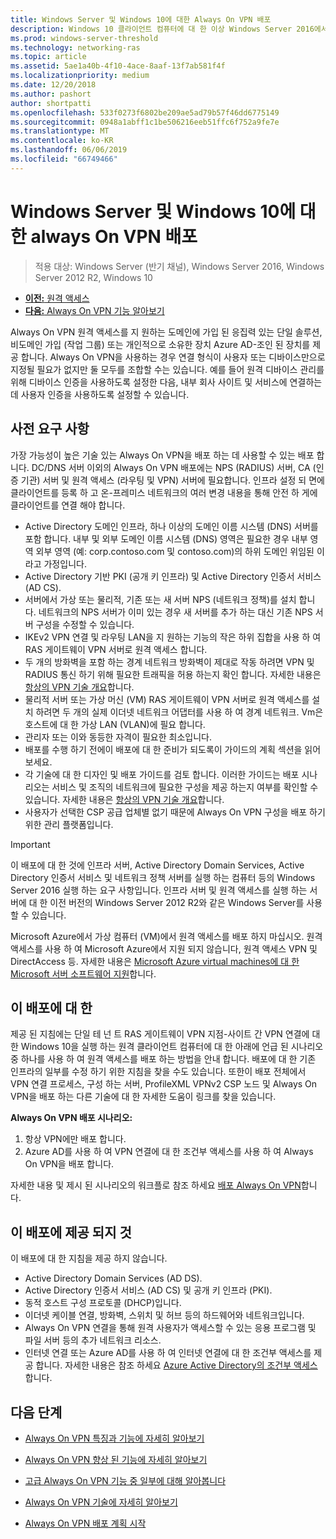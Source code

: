```yaml
---
title: Windows Server 및 Windows 10에 대한 Always On VPN 배포
description: Windows 10 클라이언트 컴퓨터에 대 한 이상 Windows Server 2016에서 원격 액세스 및 Always On VPN 프로필을 사용 하 여 원격 직원에 대 한 Always On 가상 개인 네트워크 (VPN) 연결을 배포 하려면이 배포를 사용할 수 있습니다.
ms.prod: windows-server-threshold
ms.technology: networking-ras
ms.topic: article
ms.assetid: 5ae1a40b-4f10-4ace-8aaf-13f7ab581f4f
ms.localizationpriority: medium
ms.date: 12/20/2018
ms.author: pashort
author: shortpatti
ms.openlocfilehash: 533f0273f6802be209ae5ad79b57f46dd6775149
ms.sourcegitcommit: 0948a1abff1c1be506216eeb51ffc6f752a9fe7e
ms.translationtype: MT
ms.contentlocale: ko-KR
ms.lasthandoff: 06/06/2019
ms.locfileid: "66749466"
---
```

# <a name="always-on-vpn-deployment-for-windows-server-and-windows-10"></a>Windows Server 및 Windows 10에 대 한 always On VPN 배포

>적용 대상: Windows Server (반기 채널), Windows Server 2016, Windows Server 2012 R2, Windows 10

- [**이전:** 원격 액세스](../../../Remote-Access.md)<br>
- [**다음:** Always On VPN 기능 알아보기](../../vpn-map-da.md)

Always On VPN 원격 액세스를 지 원하는 도메인에 가입 된 응집력 있는 단일 솔루션, 비도메인 가입 (작업 그룹) 또는 개인적으로 소유한 장치 Azure AD-조인 된 장치를 제공 합니다. Always On VPN을 사용하는 경우 연결 형식이 사용자 또는 디바이스만으로 지정될 필요가 없지만 둘 모두를 조합할 수는 있습니다. 예를 들어 원격 디바이스 관리를 위해 디바이스 인증을 사용하도록 설정한 다음, 내부 회사 사이트 및 서비스에 연결하는 데 사용자 인증을 사용하도록 설정할 수 있습니다.

## <a name="prerequisites"></a>사전 요구 사항

가장 가능성이 높은 기술 있는 Always On VPN을 배포 하는 데 사용할 수 있는 배포 합니다. DC/DNS 서버 이외의 Always On VPN 배포에는 NPS (RADIUS) 서버, CA (인증 기관) 서버 및 원격 액세스 (라우팅 및 VPN) 서버에 필요합니다. 인프라 설정 되 면에 클라이언트를 등록 하 고 온-프레미스 네트워크의 여러 변경 내용을 통해 안전 하 게에 클라이언트를 연결 해야 합니다.

- Active Directory 도메인 인프라, 하나 이상의 도메인 이름 시스템 (DNS) 서버를 포함 합니다. 내부 및 외부 도메인 이름 시스템 (DNS) 영역은 필요한 경우 내부 영역 외부 영역 (예: corp.contoso.com 및 contoso.com)의 하위 도메인 위임된 이라고 가정입니다.
- Active Directory 기반 PKI (공개 키 인프라) 및 Active Directory 인증서 서비스 (AD CS).
- 서버에서 가상 또는 물리적, 기존 또는 새 서버 NPS (네트워크 정책)를 설치 합니다. 네트워크의 NPS 서버가 이미 있는 경우 새 서버를 추가 하는 대신 기존 NPS 서버 구성을 수정할 수 있습니다.
- IKEv2 VPN 연결 및 라우팅 LAN을 지 원하는 기능의 작은 하위 집합을 사용 하 여 RAS 게이트웨이 VPN 서버로 원격 액세스 합니다.
- 두 개의 방화벽을 포함 하는 경계 네트워크  방화벽이 제대로 작동 하려면 VPN 및 RADIUS 통신 하기 위해 필요한 트래픽을 허용 하는지 확인 합니다. 자세한 내용은 [항상의 VPN 기술 개요](../always-on-vpn-technology-overview.md)합니다.
- 물리적 서버 또는 가상 머신 (VM) RAS 게이트웨이 VPN 서버로 원격 액세스를 설치 하려면 두 개의 실제 이더넷 네트워크 어댑터를 사용 하 여 경계 네트워크. Vm은 호스트에 대 한 가상 LAN (VLAN)에 필요 합니다. 
- 관리자 또는 이와 동등한 자격이 필요한 최소입니다.
- 배포를 수행 하기 전에이 배포에 대 한 준비가 되도록이 가이드의 계획 섹션을 읽어보세요.
- 각 기술에 대 한 디자인 및 배포 가이드를 검토 합니다. 이러한 가이드는 배포 시나리오는 서비스 및 조직의 네트워크에 필요한 구성을 제공 하는지 여부를 확인할 수 있습니다. 자세한 내용은 [항상의 VPN 기술 개요](../always-on-vpn-technology-overview.md)합니다.
- 사용자가 선택한 CSP 공급 업체별 없기 때문에 Always On VPN 구성을 배포 하기 위한 관리 플랫폼입니다.

>[!IMPORTANT]
>이 배포에 대 한 것에 인프라 서버, Active Directory Domain Services, Active Directory 인증서 서비스 및 네트워크 정책 서버를 실행 하는 컴퓨터 등의 Windows Server 2016 실행 하는 요구 사항입니다. 인프라 서버 및 원격 액세스를 실행 하는 서버에 대 한 이전 버전의 Windows Server 2012 R2와 같은 Windows Server를 사용할 수 있습니다.
>
>Microsoft Azure에서 가상 컴퓨터 (VM)에서 원격 액세스를 배포 하지 마십시오. 원격 액세스를 사용 하 여 Microsoft Azure에서 지원 되지 않습니다, 원격 액세스 VPN 및 DirectAccess 등. 자세한 내용은 [Microsoft Azure virtual machines에 대 한 Microsoft 서버 소프트웨어 지원](https://support.microsoft.com/help/2721672/microsoft-server-software-support-for-microsoft-azure-virtual-machines)합니다.

## <a name="about-this-deployment"></a>이 배포에 대 한

제공 된 지침에는 단일 테 넌 트 RAS 게이트웨이 VPN 지점-사이트 간 VPN 연결에 대 한 Windows 10을 실행 하는 원격 클라이언트 컴퓨터에 대 한 아래에 언급 된 시나리오 중 하나를 사용 하 여 원격 액세스를 배포 하는 방법을 안내 합니다. 배포에 대 한 기존 인프라의 일부를 수정 하기 위한 지침을 찾을 수도 있습니다. 또한이 배포 전체에서 VPN 연결 프로세스, 구성 하는 서버, ProfileXML VPNv2 CSP 노드 및 Always On VPN을 배포 하는 다른 기술에 대 한 자세한 도움이 링크를 찾을 있습니다.

**Always On VPN 배포 시나리오:**

1. 항상 VPN에만 배포 합니다.
2. Azure AD를 사용 하 여 VPN 연결에 대 한 조건부 액세스를 사용 하 여 Always On VPN을 배포 합니다.

자세한 내용 및 제시 된 시나리오의 워크플로 참조 하세요 [배포 Always On VPN](always-on-vpn-deploy-deployment.md)합니다.

## <a name="what-isnt-provided-in-this-deployment"></a>이 배포에 제공 되지 것

이 배포에 대 한 지침을 제공 하지 않습니다.

- Active Directory Domain Services (AD DS).
- Active Directory 인증서 서비스 (AD CS) 및 공개 키 인프라 (PKI).
- 동적 호스트 구성 프로토콜 (DHCP)입니다.
- 이더넷 케이블 연결, 방화벽, 스위치 및 허브 등의 하드웨어와 네트워크입니다.
- Always On VPN 연결을 통해 원격 사용자가 액세스할 수 있는 응용 프로그램 및 파일 서버 등의 추가 네트워크 리소스.
- 인터넷 연결 또는 Azure AD를 사용 하 여 인터넷 연결에 대 한 조건부 액세스를 제공 합니다. 자세한 내용은 참조 하세요 [Azure Active Directory의 조건부 액세스](https://docs.microsoft.com/azure/active-directory/active-directory-conditional-access-azure-portal)합니다.

## <a name="next-steps"></a>다음 단계

- [Always On VPN 특징과 기능에 자세히 알아보기](../../vpn-map-da.md)

- [Always On VPN 향상 된 기능에 자세히 알아보기](../always-on-vpn-enhancements.md)

- [고급 Always On VPN 기능 중 일부에 대해 알아봅니다](always-on-vpn-adv-options.md)

- [Always On VPN 기술에 자세히 알아보기](../always-on-vpn-technology-overview.md)

- [Always On VPN 배포 계획 시작](always-on-vpn-deploy-deployment.md)